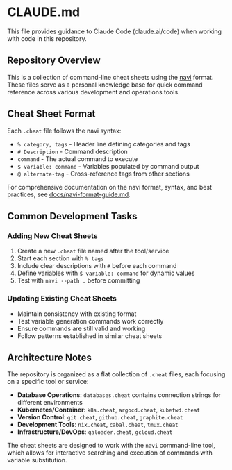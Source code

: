 # CLAUDE.md

This file provides guidance to Claude Code (claude.ai/code) when working with code in this repository.

## Repository Overview

This is a collection of command-line cheat sheets using the [navi](https://github.com/denisidoro/navi) format. These files serve as a personal knowledge base for quick command reference across various development and operations tools.

## Cheat Sheet Format

Each `.cheat` file follows the navi syntax:
- `% category, tags` - Header line defining categories and tags
- `# Description` - Command description
- `command` - The actual command to execute
- `$ variable: command` - Variables populated by command output
- `@ alternate-tag` - Cross-reference tags from other sections

For comprehensive documentation on the navi format, syntax, and best practices, see [docs/navi-format-guide.md](docs/navi-format-guide.md).

## Common Development Tasks

### Adding New Cheat Sheets
1. Create a new `.cheat` file named after the tool/service
2. Start each section with `% tags` 
3. Include clear descriptions with `#` before each command
4. Define variables with `$ variable: command` for dynamic values
5. Test with `navi --path .` before committing

### Updating Existing Cheat Sheets
- Maintain consistency with existing format
- Test variable generation commands work correctly
- Ensure commands are still valid and working
- Follow patterns established in similar cheat sheets

## Architecture Notes

The repository is organized as a flat collection of `.cheat` files, each focusing on a specific tool or service:
- **Database Operations**: `databases.cheat` contains connection strings for different environments
- **Kubernetes/Container**: `k8s.cheat`, `argocd.cheat`, `kubefwd.cheat`
- **Version Control**: `git.cheat`, `github.cheat`, `graphite.cheat`
- **Development Tools**: `nix.cheat`, `cabal.cheat`, `tmux.cheat`
- **Infrastructure/DevOps**: `qaloader.cheat`, `gcloud.cheat`

The cheat sheets are designed to work with the `navi` command-line tool, which allows for interactive searching and execution of commands with variable substitution.